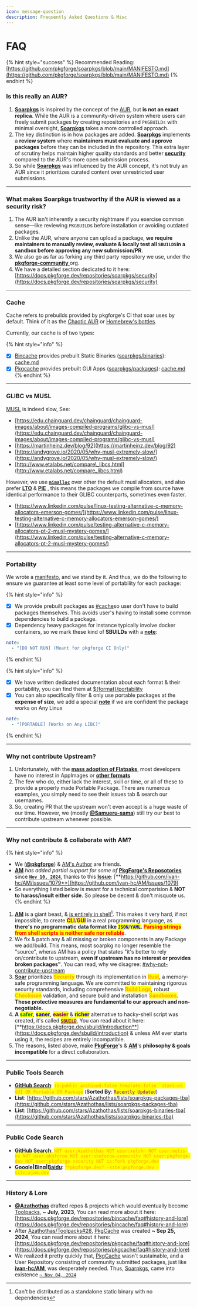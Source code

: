 ```yaml
---
icon: message-question
description: Frequently Asked Questions & Misc
---
```


# FAQ

{% hint style="success" %}
Recommended Reading: [https://github.com/pkgforge/soarpkgs/blob/main/MANIFESTO.md](https://github.com/pkgforge/soarpkgs/blob/main/MANIFESTO.md)
{% endhint %}

### **Is this really an AUR?**

1. [**Soarpkgs**](https://github.com/pkgforge/soarpkgs) is inspired by the concept of the [AUR](https://wiki.archlinux.org/title/Arch_User_Repository), but **is not an exact replica**. While the AUR is a community-driven system where users can freely submit packages by creating repositories and `PKGBUILDs` with minimal oversight, [**Soarpkgs**](https://github.com/pkgforge/soarpkgs)  takes a more controlled approach.
2. The key distinction is in how packages are added. [**Soarpkgs**](https://github.com/pkgforge/soarpkgs) implements a **review system** where **maintainers must evaluate and approve packages** before they can be included in the repository. This extra layer of scrutiny helps maintain higher quality standards and better [**security**](security.md) compared to the AUR's more open submission process.
3. So while  [**Soarpkgs**](https://github.com/pkgforge/soarpkgs)  was influenced by the AUR concept, it's not truly an AUR since it prioritizes curated content over unrestricted user submissions.

***

### What makes Soarpkgs trustworthy if the AUR is viewed as a security risk?

1. The AUR isn't inherently a security nightmare if you exercise common sense—like reviewing `PKGBUILD`s before installation or avoiding outdated packages.&#x20;
2. Unlike the AUR, where anyone can upload a package, **we require maintainers to manually review, evaluate & locally test all `SBUILDS`in a sandbox before approving any new submission/PR**.&#x20;
3. We also go as far as forking any third party repository we use, under the [**pkgforge-community** ](https://docs.pkgforge.dev/orgs/pkgforge-community)org.
4. We have a detailed section dedicated to it here: [https://docs.pkgforge.dev/repositories/soarpkgs/security](https://docs.pkgforge.dev/repositories/soarpkgs/security)

***

### Cache

Cache refers to prebuilds provided by pkgforge's CI that soar uses by default. Think of it as the [Chaotic AUR](https://aur.chaotic.cx/) or [Homebrew's bottles](https://docs.brew.sh/Bottles).

Currently, our cache is of two types:

{% hint style="info" %}
* [x] [Bincache](../bincache/) provides prebuilt Static Binaries ([soarpkgs/binaries](https://github.com/pkgforge/soarpkgs/tree/main/binaries)): [cache.md](../bincache/cache.md "mention")
* [x] [Pkgcache](../pkgcache/) provides prebuilt GUI Apps ([soarpkgs/packages](https://github.com/pkgforge/soarpkgs/tree/main/packages)): [cache.md](../pkgcache/cache.md "mention")
{% endhint %}

***

### GLIBC vs MUSL

[MUSL](https://musl.libc.org/) is indeed slow, See:

* [https://edu.chainguard.dev/chainguard/chainguard-images/about/images-compiled-programs/glibc-vs-musl](https://edu.chainguard.dev/chainguard/chainguard-images/about/images-compiled-programs/glibc-vs-musl)
* [https://martinheinz.dev/blog/92](https://martinheinz.dev/blog/92)
* [https://andygrove.io/2020/05/why-musl-extremely-slow/](https://andygrove.io/2020/05/why-musl-extremely-slow/)
* [http://www.etalabs.net/compare\_libcs.html](http://www.etalabs.net/compare_libcs.html)

However, we use  [**`mimalloc`**](https://github.com/microsoft/mimalloc)  over other the default musl allocators, and also prefer [**LTO**](https://gcc.gnu.org/wiki/LinkTimeOptimization) &  [**PIE**](https://en.wikipedia.org/wiki/Position-independent_code) , this means the packages we compile from source have identical performance to their GLIBC counterparts, sometimes even faster.

* [https://www.linkedin.com/pulse/linux-testing-alternative-c-memory-allocators-emerson-gomes/](https://www.linkedin.com/pulse/linux-testing-alternative-c-memory-allocators-emerson-gomes/)
* [https://www.linkedin.com/pulse/testing-alternative-c-memory-allocators-pt-2-musl-mystery-gomes/](https://www.linkedin.com/pulse/testing-alternative-c-memory-allocators-pt-2-musl-mystery-gomes/)

***

### Portability

We wrote a [manifesto](https://github.com/pkgforge/soarpkgs/blob/main/MANIFESTO.md), and we stand by it. And thus, we do the following to ensure we guarantee at least some level of portability for each package:

{% hint style="info" %}
* [x] We provide prebuilt packages as [#cache](faq.md#cache "mention")so user don't have to build packages themselves. This avoids user's having to install some common dependencies to build a package.&#x20;
* [x] Dependency heavy packages for instance typically involve docker containers, so we mark these kind of **SBUILDs** with a [**note**](../../sbuild/specification/15.note.md):

```yaml
note:
  - "[DO NOT RUN] (Meant for pkgforge CI Only)"
```
{% endhint %}

{% hint style="info" %}
* [x] We have written dedicated documentation about each format & their portability, you can find them at [${format}/portability](https://docs.pkgforge.dev/formats/packages)
* [x] You can also specifically filter & only use portable packages at the **expense of size**, we add a special [**note**](../../sbuild/specification/15.note.md) if we are confident the package works on Any Linux

```yaml
note:
  - "[PORTABLE] (Works on Any LIBC)"
```
{% endhint %}

***

### **Why not contribute Upstream?**

1. Unfortunately, with the [**mass adoption of Flatpaks**](https://flatpak.org/), most developers have no interest in AppImages or [**other formats**](../../formats/packages/)
2. The few who do, either lack the interest, skill or time, or all of these to provide a properly made Portable Package. There are numerous examples, you simply need to see their issues tab & search our usernames.
3. So, creating PR that the upstream won't even accept is a huge waste of our time. However, we (mostly [**@Samueru-sama**](https://docs.pkgforge.dev/orgs/pkgforge-dev/people#samueru-sama)) still try our best to contribute upstream whenever possible.

***

### Why not contribute & collaborate with AM?

{% hint style="info" %}
* We ([**@pkgforge**](https://docs.pkgforge.dev/orgs/pkgforge-core/people)) & [AM's Author](https://github.com/ivan-hc/AM) are friends. &#x20;
* [**AM**](https://github.com/ivan-hc/AM) _has added partial support for some of_ [**PkgForge's Reposotories** ](broken-reference)since [**`Nov 10, 2024`**](https://github.com/ivan-hc/AM/pull/1096/files), thanks to this [**Issue**](https://github.com/ivan-hc/AM/issues/1079): [**https://github.com/ivan-hc/AM/issues/1079**](https://github.com/ivan-hc/AM/issues/1079)
* So everything listed below is meant for a technical comparision & **NOT to harass/insult either side**. So please be decent & don't misquote us.
{% endhint %}

1. [**AM**](https://github.com/ivan-hc/AM) is a giant beast, & [is entirely in shell](#user-content-fn-1)[^1]. This makes it very hard, if not impossible, to create <mark style="color:purple;">**CLI**</mark>/<mark style="color:purple;">**GUI**</mark> in a real programming language, as **there's no programmatic data format like&#x20;**<mark style="color:blue;">**`JSON`**</mark>/<mark style="color:blue;">**`YAML`**</mark>**.&#x20;**<mark style="color:red;">**Parsing strings from shell scripts is neither safe nor reliable**</mark>.
2. We fix & patch any & all missing or broken components in any Package we add/build. This means, most soarpkg no longer resemble the "source", wheras AM has a policy that states "it's better to rely on/contribute to upstream, **even if upstream has no interest or provides broken packages"**. You can read, why we disagree: [#why-not-contribute-upstream](faq.md#why-not-contribute-upstream "mention")
3. [**Soar**](https://github.com/pkgforge/soar) prioritizes <mark style="color:orange;">**Security**</mark> through its implementation in <mark style="color:orange;">**Rust**</mark>, a memory-safe programming language. We are committed to maintaining rigorous security standards, including comprehensive <mark style="color:orange;">**Build Logs**</mark>, robust <mark style="color:orange;">**Checksum**</mark> validation, and secure build and installation <mark style="color:orange;">**Sandboxes**</mark>. **These protective measures are fundamental to our approach and non-negotiable.**
4. **A&#x20;**<mark style="color:green;">**safer**</mark>, <mark style="color:blue;">**saner**</mark>, <mark style="color:purple;">**easier**</mark> & <mark style="color:blue;">**richer**</mark> alternative to hacky-shell script was created, it's called [<mark style="color:purple;">**`SBUILD`**</mark>](broken-reference), You can read about it here: [**https://docs.pkgforge.dev/sbuild/introduction**](https://docs.pkgforge.dev/sbuild/introduction) & unless AM ever starts using it, the recipes are entirely incompatible.
5. The reasons, listed above, make [**PkgForge**](https://github.com/pkgforge)'s & [**AM**](https://github.com/ivan-hc/AM)'s **philosophy & goals incompatible** for a direct collaboration.

***

### Public Tools Search

* [**GitHub Search**](https://github.com/search?q=is%3Apublic+archived%3Afalse+template%3Afalse++stars%3A%3E5+GUI+OR+Portable+OR+Package\&type=repositories\&s=updated\&o=desc): <mark style="color:orange;">`is:public archived:false template:false  stars:>5 GUI OR Portable OR Package`</mark> (**Sorted By**: <mark style="color:purple;">`Recently Updated`</mark>)
* **List**: [https://github.com/stars/Azathothas/lists/soarpkgs-packages-tba](https://github.com/stars/Azathothas/lists/soarpkgs-packages-tba)
* **List**: [https://github.com/stars/Azathothas/lists/soarpkgs-binaries-tba](https://github.com/stars/Azathothas/lists/soarpkgs-binaries-tba)

***

### Public Code Search

* [**GitHub Search**](https://github.com/search?q=NOT+user%3AAzathothas+NOT+user%3Axplshn+NOT+user%3Ametis-os+NOT+user%3Apkgforge+NOT+user%3Apkgforge-community+NOT+user%3Apkgforge-dev+NOT+user%3Apkgforge-security+NOT+is%3Afork+pkgforge.dev\&type=code): <mark style="color:orange;">`NOT user:Azathothas NOT user:xplshn NOT user:metis-os NOT user:pkgforge NOT user:pkgforge-community NOT user:pkgforge-dev NOT user:pkgforge-security NOT is:fork pkgforge.dev`</mark>
* [**Google**](https://www.google.com)**|**[**Bing**](https://www.bing.com/)**|**[**Baidu**](https://www.baidu.com): <mark style="color:orange;">`"*pkgforge.dev" -site:pkgforge.dev -site:ajam.dev`</mark>

***

### History & Lore

* [**@Azathothas**](https://docs.pkgforge.dev/orgs/pkgforge-core/people#azathothas) drafted repos & projects which would eventually become [Toolpacks](https://github.com/Azathothas/Toolpacks),  \~ **July, 2023**, You can read more about it here: [https://docs.pkgforge.dev/repositories/bincache/faq#history-and-lore](https://docs.pkgforge.dev/repositories/bincache/faq#history-and-lore)
* After [Azathothas/Toolpacks#28](https://github.com/Azathothas/Toolpacks/issues/28), [PkgCache](https://docs.pkgforge.dev/repositories/pkgcache) was created **\~ Sep 25, 2024**, You can read more about it here: [https://docs.pkgforge.dev/repositories/pkgcache/faq#history-and-lore](https://docs.pkgforge.dev/repositories/pkgcache/faq#history-and-lore)
* We realized it pretty quickly that, [PkgCache](https://docs.pkgforge.dev/repositories/pkgcache) wasn't sustainable, and a User Repository consisting of community submitted packages, just like [**ivan-hc/AM**](https://github.com/ivan-hc/AM), was desperately needed. Thus, [Soarpkgs](https://github.com/pkgforge/soarpkgs), came into existence [`~ Nov 04, 2024`](https://github.com/pkgforge/soarpkgs/commit/47b3023010232dfe8b13a83a1daa688e57aa21f1)

[^1]: Can't be distributed as a standalone static binary with no dependencies
